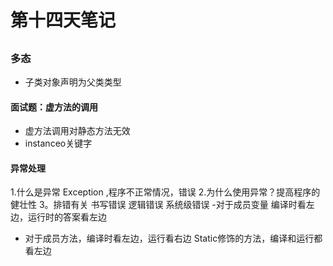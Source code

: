 # 第十四天笔记
##
### 多态
- 子类对象声明为父类类型
#### 面试题：虚方法的调用
- 虚方法调用对静态方法无效
- instanceo关键字
#### 异常处理
1.什么是异常 Exception ,程序不正常情况，错误
2.为什么使用异常？提高程序的健壮性
3。排错有关
 书写错误 逻辑错误 系统级错误
 -对于成员变量
编译时看左边，运行时的答案看左边
- 对于成员方法，编译时看左边，运行看右边
Static修饰的方法，编译和运行都看左边
